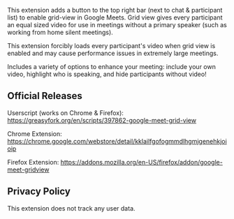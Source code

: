 This extension adds a button to the top right bar (next to chat & participant list) to enable grid-view in Google Meets. Grid view gives every participant an equal sized video for use in meetings without a primary speaker (such as working from home silent meetings).

This extension forcibly loads every participant's video when grid view is enabled and may cause performance issues in extremely large meetings.

Includes a variety of options to enhance your meeting: include your own video, highlight who is speaking, and hide participants without video!

## Official Releases

Userscript (works on Chrome & Firefox): https://greasyfork.org/en/scripts/397862-google-meet-grid-view

Chrome Extension: https://chrome.google.com/webstore/detail/kklailfgofogmmdlhgmjgenehkjoioip

Firefox Extension: https://addons.mozilla.org/en-US/firefox/addon/google-meet-gridview

## Privacy Policy

This extension does not track any user data.
